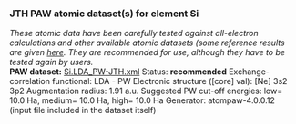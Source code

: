 ### JTH PAW atomic dataset(s) for element Si
  
_These atomic data have been carefully tested against all-electron calculations and other available atomic datasets (some reference results are given [here](https://www.abinit.org/Files/JTH-benchmark-1.1.pdf)._
_They are recommended for use, although they have to be tested again by users._
<br>
**PAW dataset:** [Si.LDA_PW-JTH.xml](https://github.com/abinit/paw_jth_datasets/pseudos/JTH-LDA-v1.1/Si/Si.LDA_PW-JTH.xml)
Status: **recommended**
Exchange-correlation functional: LDA - PW
Electronic structure ([core] val): [Ne] 3s2 3p2
Augmentation radius: 1.91 a.u.
Suggested PW cut-off energies: low= 10.0 Ha, medium= 10.0 Ha, high= 10.0 Ha
Generator: atompaw-4.0.0.12 (input file included in the dataset itself)
